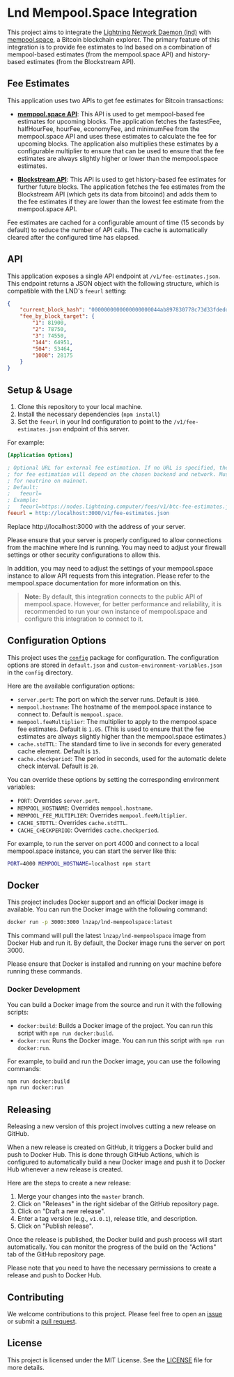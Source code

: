 # Lnd Mempool.Space Integration

This project aims to integrate the [Lightning Network Daemon (lnd)](https://github.com/lightningnetwork/lnd) with [mempool.space](https://mempool.space/), a Bitcoin blockchain explorer. The primary feature of this integration is to provide fee estimates to lnd based on a combination of mempool-based estimates (from the mempool.space API) and history-based estimates (from the Blockstream API).

## Fee Estimates

This application uses two APIs to get fee estimates for Bitcoin transactions:

- [**mempool.space API**](https://mempool.space/docs/api/rest): This API is used to get mempool-based fee estimates for upcoming blocks. The application fetches the fastestFee, halfHourFee, hourFee, economyFee, and minimumFee from the mempool.space API and uses these estimates to calculate the fee for upcoming blocks. The application also multiplies these estimates by a configurable multiplier to ensure that can be used to ensure that the fee estimates are always slightly higher or lower than the mempool.space estimates.

- [**Blockstream API**](https://github.com/Blockstream/esplora/blob/master/API.md): This API is used to get history-based fee estimates for further future blocks. The application fetches the fee estimates from the Blockstream API (which gets its data from bitcoind) and adds them to the fee estimates if they are lower than the lowest fee estimate from the mempool.space API.

Fee estimates are cached for a configurable amount of time (15 seconds by default) to reduce the number of API calls. The cache is automatically cleared after the configured time has elapsed.

## API

This application exposes a single API endpoint at `/v1/fee-estimates.json`. This endpoint returns a JSON object with the following structure, which is compatible with the LND's `feeurl` setting:

```json
{
    "current_block_hash": "0000000000000000000044ab897830778c73d33fdeddde1f21e875fae2150378",
    "fee_by_block_target": {
        "1": 81900,
        "2": 78750,
        "3": 74550,
        "144": 64951,
        "504": 53464,
        "1008": 28175
    }
}
```

## Setup & Usage

1. Clone this repository to your local machine.
2. Install the necessary dependencies (`npm install`)
3. Set the `feeurl` in your lnd configuration to point to the `/v1/fee-estimates.json` endpoint of this server.

For example:

```ini
[Application Options]

; Optional URL for external fee estimation. If no URL is specified, the method
; for fee estimation will depend on the chosen backend and network. Must be set
; for neutrino on mainnet.
; Default:
;   feeurl=
; Example:
;   feeurl=https://nodes.lightning.computer/fees/v1/btc-fee-estimates.json
feeurl = http://localhost:3000/v1/fee-estimates.json
```

Replace http://localhost:3000 with the address of your server.

Please ensure that your server is properly configured to allow connections from the machine where lnd is running. You may need to adjust your firewall settings or other security configurations to allow this.

In addition, you may need to adjust the settings of your mempool.space instance to allow API requests from this integration. Please refer to the mempool.space documentation for more information on this.

> **Note:** By default, this integration connects to the public API of mempool.space. However, for better performance and reliability, it is recommended to run your own instance of mempool.space and configure this integration to connect to it.

## Configuration Options

This project uses the [`config`](https://www.npmjs.com/package/config) package for configuration. The configuration options are stored in `default.json` and `custom-environment-variables.json` in the `config` directory.

Here are the available configuration options:

- `server.port`: The port on which the server runs. Default is `3000`.
- `mempool.hostname`: The hostname of the mempool.space instance to connect to. Default is `mempool.space`.
- `mempool.feeMultiplier`: The multiplier to apply to the mempool.space fee estimates. Default is `1.05`. (This is used to ensure that the fee estimates are always slightly higher than the mempool.space estimates.)
- `cache.stdTTL`: The standard time to live in seconds for every generated cache element. Default is `15`.
- `cache.checkperiod`: The period in seconds, used for the automatic delete check interval. Default is `20`.

You can override these options by setting the corresponding environment variables:

- `PORT`: Overrides `server.port`.
- `MEMPOOL_HOSTNAME`: Overrides `mempool.hostname`.
- `MEMPOOL_FEE_MULTIPLIER`: Overrides `mempool.feeMultiplier`.
- `CACHE_STDTTL`: Overrides `cache.stdTTL`.
- `CACHE_CHECKPERIOD`: Overrides `cache.checkperiod`.

For example, to run the server on port 4000 and connect to a local mempool.space instance, you can start the server like this:

```bash
PORT=4000 MEMPOOL_HOSTNAME=localhost npm start
```

## Docker

This project includes Docker support and an official Docker image is available. You can run the Docker image with the following command:

```bash
docker run -p 3000:3000 lnzap/lnd-mempoolspace:latest
```

This command will pull the latest `lnzap/lnd-mempoolspace` image from Docker Hub and run it. By default, the Docker image runs the server on port 3000.

Please ensure that Docker is installed and running on your machine before running these commands.

### Docker Development

You can build a Docker image from the source and run it with the following scripts:

- `docker:build`: Builds a Docker image of the project. You can run this script with `npm run docker:build`.
- `docker:run`: Runs the Docker image. You can run this script with `npm run docker:run`.

For example, to build and run the Docker image, you can use the following commands:

```bash
npm run docker:build
npm run docker:run
```

## Releasing

Releasing a new version of this project involves cutting a new release on GitHub. 

When a new release is created on GitHub, it triggers a Docker build and push to Docker Hub. This is done through GitHub Actions, which is configured to automatically build a new Docker image and push it to Docker Hub whenever a new release is created.

Here are the steps to create a new release:

1. Merge your changes into the `master` branch.
2. Click on "Releases" in the right sidebar of the GitHub repository page.
3. Click on "Draft a new release".
4. Enter a tag version (e.g., `v1.0.1`), release title, and description.
5. Click on "Publish release".

Once the release is published, the Docker build and push process will start automatically. You can monitor the progress of the build on the "Actions" tab of the GitHub repository page.

Please note that you need to have the necessary permissions to create a release and push to Docker Hub.

## Contributing
We welcome contributions to this project. Please feel free to open an [issue](https://github.com/LN-Zap/lnd-mempoolspace/issues) or submit a [pull request](https://github.com/LN-Zap/lnd-mempoolspace/pulls).

## License
This project is licensed under the MIT License. See the [LICENSE](./LICENSE.md) file for more details.
